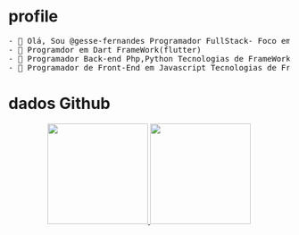 
 # profile 
 <pre>
- 👋 Olá, Sou @gesse-fernandes Programador FullStack- Foco em Inovação e Tecnologia.
- 👀 Programdor em Dart FrameWork(flutter) 
- 🌱 Programador Back-end Php,Python Tecnologias de FrameWork (Laravel e Flask)  .
- 💞️ Programador de Front-End em Javascript Tecnologias de FrameWork (VueJs e ReactJx)
</pre>

# dados Github

<div align="center">
  <a href="https://github.com/gesse-fernandes">
  <img height="180em" src="https://github-readme-stats.vercel.app/api?username=joaquimfirmo&show_icons=true&theme=dracula&include_all_commits=true&count_private=false"/>
  <img height="180em" src="https://github-readme-stats.vercel.app/api/top-langs/?username=joaquimfirmo&layout=compact&langs_count=7&theme=dracula"/>
</div>



